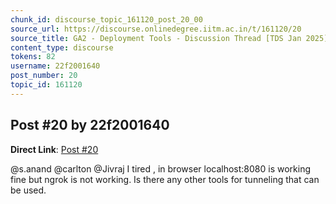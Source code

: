 ```yaml
---
chunk_id: discourse_topic_161120_post_20_00
source_url: https://discourse.onlinedegree.iitm.ac.in/t/161120/20
source_title: GA2 - Deployment Tools - Discussion Thread [TDS Jan 2025]
content_type: discourse
tokens: 82
username: 22f2001640
post_number: 20
topic_id: 161120
---
```


## Post #20 by 22f2001640

**Direct Link**: [Post #20](https://discourse.onlinedegree.iitm.ac.in/t/161120/20)

@s.anand @carlton @Jivraj I tired , in browser localhost:8080 is working fine but ngrok is not working. Is there any other tools for tunneling that can be used.
